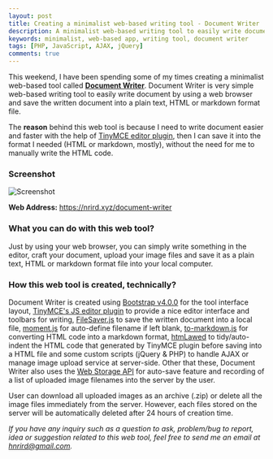 ```yaml
---
layout: post
title: Creating a minimalist web-based writing tool - Document Writer
description: A minimalist web-based writing tool to easily write document using web browser and save it as a plain text, HTML or markdown format file.
keywords: minimalist, web-based app, writing tool, document writer
tags: [PHP, JavaScript, AJAX, jQuery]
comments: true
---
```


This weekend, I have been spending some of my times creating a minimalist web-based tool called [**Document Writer**](https://nrird.xyz/document-writer). Document Writer is very simple web-based writing tool to easily write document by using a web browser and save the written document into a plain text, HTML or markdown format file.

The **reason** behind this web tool is because I need to write document easier and faster with the help of [TinyMCE editor plugin](https://www.tinymce.com/), then I can save it into the format I needed (HTML or markdown, mostly), without the need for me to manually write the HTML code.

### Screenshot

![Screenshot](https://i.imgur.com/3FRdl5R.png)

**Web Address:** https://nrird.xyz/document-writer

### What you can do with this web tool?

Just by using your web browser, you can simply write something in the editor, craft your document, upload your image files and save it as a plain text, HTML or markdown format file into your local computer.

### How this web tool is created, technically?

Document Writer is created using [Bootstrap v4.0.0](https://getbootstrap.com/) for the tool interface layout, [TinyMCE's JS editor plugin](https://www.tinymce.com/) to provide a nice editor interface and toolbars for writing, [FileSaver.js](https://github.com/eligrey/FileSaver.js/) to save the written document into a local file, [moment.js](http://momentjs.com/) for auto-define filename if left blank, [to-markdown.js](https://github.com/domchristie/to-markdown) for converting HTML code into a markdown format, [htmLawed](http://www.bioinformatics.org/phplabware/internal_utilities/htmLawed/) to tidy/auto-indent the HTML code that generated by TinyMCE plugin before saving into a HTML file and some custom scripts (jQuery & PHP) to handle AJAX or manage image upload service at server-side. Other that these, Document Writer also uses the [Web Storage API](https://developer.mozilla.org/en-US/docs/Web/API/Web_Storage_API/Using_the_Web_Storage_API) for auto-save feature and recording of a list of uploaded image filenames into the server by the user.

User can download all uploaded images as an archive (.zip) or delete all the image files immediately from the server. However, each files stored on the server will be automatically deleted after 24 hours of creation time.

_If you have any inquiry such as a question to ask, problem/bug to report, idea or suggestion related to this web tool, feel free to send me an email at [hnrird@gmail.com](mailto:hnrird@gmail.com)._
